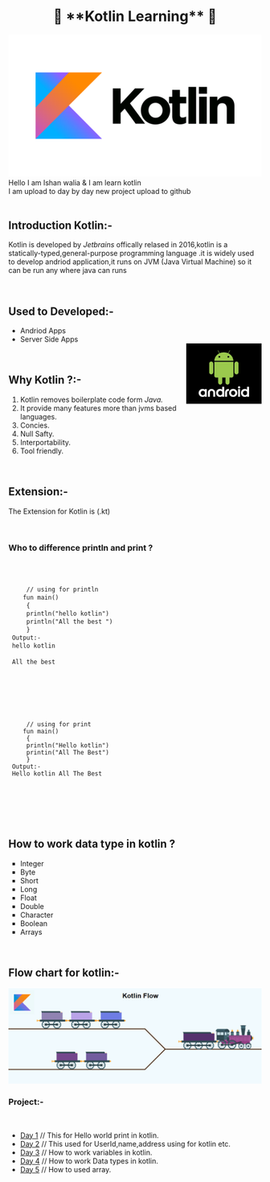 <html>
<head>
</head>
 <body>
<h1 align="center">🚀 **Kotlin Learning** 🚀</h1>
<img src="kotlin.png">
 Hello I am Ishan walia & I am learn kotlin <br>
 I am upload to day by day new project  upload to github  <br><br>
  <h2>Introduction Kotlin:-</h2>
<p>Kotlin is developed by <em>Jetbrains</em> offically relased in 2016,kotlin is a statically-typed,general-purpose programming language .it is widely used to develop andriod application,it runs on JVM (Java Virtual Machine) so it can be run any where java can runs</p><br>
<h2>Used to Developed:-</h2>
  <p><ul type="1">
   <li>Andriod Apps</li>
   <li>Server Side Apps</li>
   <img src="andriod.jpg" align="right" height="120px" width="150px">
  </ul>
 </p>
<br>
<h2>Why Kotlin ?:-</h2>
<ol type="1">
 <li>Kotlin removes boilerplate code form <em>Java.</em></li>
 <li>It provide many features more than jvms based languages.</li>
 <li>Concies.</li>
 <li>Null Safty.</li>
 <li>Interportability.</li>
 <li>Tool friendly.</li>
</ol>
  <br>
  <h2> Extension:-</h2>
<p>The Extension for Kotlin is (.kt)</p>
  
<br>
  <h3>Who to difference println and print ?</h3>
  <p>
   <code>
    <pre>
     // using for println
    fun main()
     {
     println("hello kotlin")
     println("All the best ")
     } 
 Output:-
 hello kotlin<br>
 All the best
    </pre>
   </code>
<br>
   <code>
    <pre>
     // using for print
    fun main()
     {
     println("Hello kotlin")
     printin("All The Best")
     }
 Output:-
 Hello kotlin All The Best
    </pre>
   </code>
  </p>
  <br>
<h2>How to work data type in kotlin ?</h2>
<ul type="square">
 <li>Integer</li>
 <li>Byte</li>
 <li>Short</li>
 <li>Long</li>
 <li>Float</li>
 <li>Double</li>
 <li>Character</li>
 <li>Boolean</li>
 <li>Arrays</li>
</ul>
  <br>
  <h2>Flow chart for kotlin:-</h2>
  <img src="flow chart.png">
  <br>
 <h3>Project:-</h3><br>
 <ul>
  
 <li><a href="https://github.com/ishanwalia7579/Kotlin-project/blob/main/Day%201.kt">Day 1</a>  // This for Hello world print in kotlin.</li>
  <li><a href="https://github.com/ishanwalia7579/Kotlin-project/blob/main/Day%202.kt">Day 2</a> // This used for UserId,name,address using for kotlin etc. </li>
  <li><a href="https://github.com/ishanwalia7579/Kotlin-project/blob/main/Day%203.kt">Day 3</a> // How to work variables in kotlin. </li>
  <li><a href="https://github.com/ishanwalia7579/Kotlin-project/blob/main/Day%204.kt">Day 4</a> // How to work Data types in kotlin. </li>
  <li><a href="https://github.com/ishanwalia7579/Kotlin-project/blob/main/Day%205.kt">Day 5</a> // How to used array. </li>
 </ul>
<br>
<br>
<br>
  <br>
  
 </body>
</html>
 
